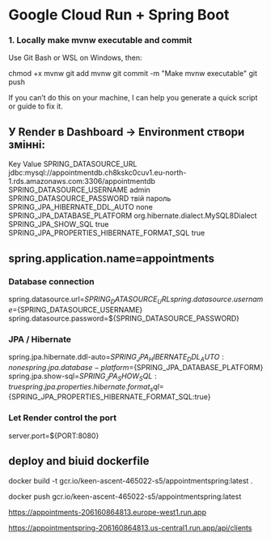 # Google Cloud Run + Spring Boot

### 1. Locally make mvnw executable and commit
Use Git Bash or WSL on Windows, then:

chmod +x mvnw
git add mvnw
git commit -m "Make mvnw executable"
git push

If you can’t do this on your machine, I can help you generate a quick script or guide to fix it.

## У Render в Dashboard -> Environment створи змінні:

Key  Value
SPRING_DATASOURCE_URL  jdbc:mysql://appointmentdb.ch8kskc0cuv1.eu-north-1.rds.amazonaws.com:3306/appointmentdb
SPRING_DATASOURCE_USERNAME  admin
SPRING_DATASOURCE_PASSWORD  твій пароль
SPRING_JPA_HIBERNATE_DDL_AUTO  none
SPRING_JPA_DATABASE_PLATFORM  org.hibernate.dialect.MySQL8Dialect
SPRING_JPA_SHOW_SQL  true
SPRING_JPA_PROPERTIES_HIBERNATE_FORMAT_SQL  true

## spring.application.name=appointments

### Database connection
spring.datasource.url=${SPRING_DATASOURCE_URL}
spring.datasource.username=${SPRING_DATASOURCE_USERNAME}
spring.datasource.password=${SPRING_DATASOURCE_PASSWORD}

### JPA / Hibernate
spring.jpa.hibernate.ddl-auto=${SPRING_JPA_HIBERNATE_DDL_AUTO:none}
spring.jpa.database-platform=${SPRING_JPA_DATABASE_PLATFORM}
spring.jpa.show-sql=${SPRING_JPA_SHOW_SQL:true}
spring.jpa.properties.hibernate.format_sql=${SPRING_JPA_PROPERTIES_HIBERNATE_FORMAT_SQL:true}

### Let Render control the port
server.port=${PORT:8080}

## deploy and biuid dockerfile
docker build -t gcr.io/keen-ascent-465022-s5/appointmentspring:latest .

docker push gcr.io/keen-ascent-465022-s5/appointmentspring:latest

https://appointments-206160864813.europe-west1.run.app

https://appointmentspring-206160864813.us-central1.run.app/api/clients



